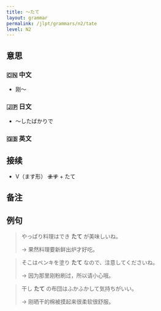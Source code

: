 ```yaml
---
title: 〜たて
layout: grammar
permalink: /jlpt/grammars/n2/tate
level: N2
---
```


## 意思

### 🇨🇳 中文

- 刚〜

### 🇯🇵 日文

- 〜したばかりで

### 🇬🇧 英文


## 接续

- V（ます形） ~~ます~~ + たて

## 备注


## 例句

> やっぱり料理はでき **たて** が美味しいね。
>
> → 果然料理要新鲜出炉才好吃。

> そこはペンキを塗り **たて** なので、注意してくださいね。
>
> → 因为那里刚粉刷过，所以请小心哦。

> 干し **たて** の布団はふかふかして気持ちがいい。
>
> → 刚晒干的棉被摸起来很柔软很舒服。


